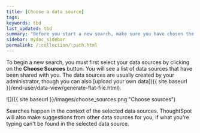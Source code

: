 ```yaml
---
title: [Choose a data source]
tags:
keywords: tbd
last_updated: tbd
summary: "Before you start a new search, make sure you have chosen the right data sources."
sidebar: mydoc_sidebar
permalink: /:collection/:path.html
---
```

To begin a new search, you must first select your data sources by clicking on the **Choose Sources** button. You will see a list of data sources that have been shared with you. The data sources are usually created by your administrator, though you can also [upload your own data]({{ site.baseurl }}/end-user/data-view/generate-flat-file.html).

 ![]({{ site.baseurl }}/images/choose_sources.png "Choose sources")

Searches happen in the context of the selected data sources. ThoughtSpot will also make suggestions from other data sources for you, if what you're typing can't be found in the selected data source.

